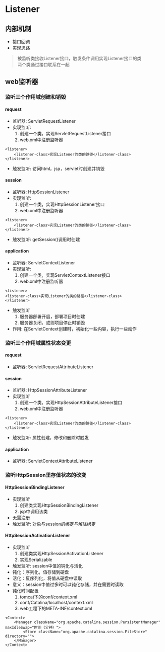# Listener

## 内部机制
+ 接口回调
+ 实现思路
> 被监听类接收Listener接口，触发条件调用实现Listener接口的类   
两个类通过接口联系在一起

## web监听器

### 监听三个作用域创建和销毁

#### request
+ 监听器: ServletRequestListener
+ 实现监听: 
   1. 创建一个类，实现ServletRequestListener接口
   2. web.xml中注册监听器
```
<listener>
    <listener-class>实现Listener的类的路径</listener-class>
</listener>
```
+ 触发监听: 访问html，jsp，servlet时创建并销毁
#### session
+ 监听器: HttpSessionListener
+ 实现监听: 
   1. 创建一个类，实现HttpSessionListener接口
   2. web.xml中注册监听器
```
<listener>
    <listener-class>实现Listener的类的路径</listener-class>
</listener>
```
+ 触发监听: getSession()调用时创建
#### application
+ 监听器: ServletContextListener
+ 实现监听: 
   1. 创建一个类，实现ServletContextListener接口
   2. web.xml中注册监听器
```
<listener>
<listener-class>实现Listener的类的路径</listener-class>
</listener>
```
+ 触发监听
   1. 服务器部署开启，部署项目时创建
   2. 服务器关闭，或则项目停止时销毁
+ 作用: 在ServletContext创建时，初始化一些内容，执行一些动作

### 监听三个作用域属性状态变更

#### request 
+ 监听器: ServletRequestAttributeListener

#### session
+ 监听器: HttpSessionAttributeListener
+ 实现监听
   1. 创建一个类，实现HttpSessionAttributeListener接口
   2. web.xml中注册监听器
```
<listener>
    <listener-class>实现Listener的类的路径</listener-class>
</listener>
```
+ 触发监听: 属性创建，修改和删除时触发
#### application
+ 监听器: ServletContextAttributeListener

### 监听HttpSession里存值状态的改变

#### HttpSessionBindingListener
+ 实现监听
   1. 创建类实现HttpSessionBindingListener
   2. jsp中调用该类
+ 无需注册
+ 触发监听: 对象与session的绑定与解除绑定

#### HttpSessionActivationListener
+ 实现监听
   1. 创建类实现HttpSessionActivationListener
   2. 实现Serializable
+ 触发监听: session中值的钝化与活化
+ 钝化：序列化，值存储到硬盘
+ 活化：反序列化，将值从硬盘中读取
+ 意义：session中值过多时可以钝化存储，并在需要时读取
+ 钝化时间配置
   1. tomcat下的conf/context.xml
   2. conf/Catalina/localhost/context.xml
   3. web工程下的META-INF/context.xml
```
<Context>
    <Manager className="org.apache.catalina.session.PersistentManager" maxIdleSwap="时间（分钟）">
        <Store className="org.apache.catalina.session.FileStore" directory="">
    </Manager>
</Context>
```